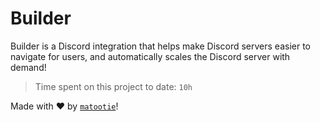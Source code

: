 # Builder

Builder is a Discord integration that helps make Discord servers easier to navigate for users, and automatically scales the Discord server with demand!

> Time spent on this project to date: `10h`

Made with ❤️ by [`matootie`](https://www.matootie.com)!
